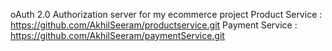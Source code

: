 oAuth 2.0 Authorization server for my ecommerce project
Product Service : https://github.com/AkhilSeeram/productservice.git
Payment Service : https://github.com/AkhilSeeram/paymentService.git 
